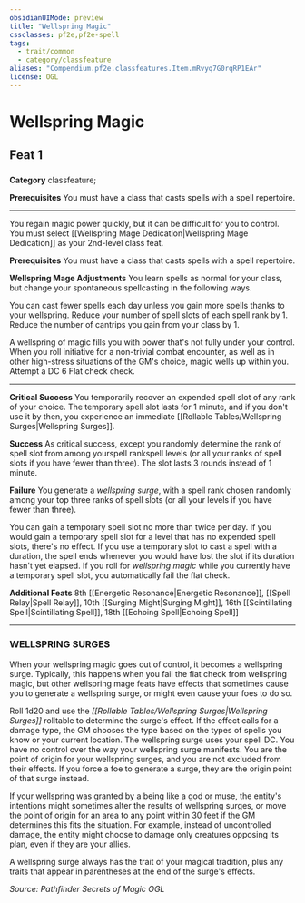 ```yaml
---
obsidianUIMode: preview
title: "Wellspring Magic"
cssclasses: pf2e,pf2e-spell
tags:
  - trait/common
  - category/classfeature
aliases: "Compendium.pf2e.classfeatures.Item.mRvyq7G0rqRP1EAr"
license: OGL
---
```

# Wellspring Magic
## Feat 1
### 

**Category** classfeature; 



**Prerequisites** You must have a class that casts spells with a spell repertoire.
* * *
You regain magic power quickly, but it can be difficult for you to control. You must select [[Wellspring Mage Dedication|Wellspring Mage Dedication]] as your 2nd-level class feat.

**Prerequisites** You must have a class that casts spells with a spell repertoire.

**Wellspring Mage Adjustments** You learn spells as normal for your class, but change your spontaneous spellcasting in the following ways.

You can cast fewer spells each day unless you gain more spells thanks to your wellspring. Reduce your number of spell slots of each spell rank by 1. Reduce the number of cantrips you gain from your class by 1.

A wellspring of magic fills you with power that's not fully under your control. When you roll initiative for a non-trivial combat encounter, as well as in other high-stress situations of the GM's choice, magic wells up within you. Attempt a DC 6 Flat check check.

* * *

**Critical Success** You temporarily recover an expended spell slot of any rank of your choice. The temporary spell slot lasts for 1 minute, and if you don't use it by then, you experience an immediate [[Rollable Tables/Wellspring Surges|Wellspring Surges]].

**Success** As critical success, except you randomly determine the rank of spell slot from among yourspell rankspell levels (or all your ranks of spell slots if you have fewer than three). The slot lasts 3 rounds instead of 1 minute.

**Failure** You generate a _wellspring surge_, with a spell rank chosen randomly among your top three ranks of spell slots (or all your levels if you have fewer than three).

You can gain a temporary spell slot no more than twice per day. If you would gain a temporary spell slot for a level that has no expended spell slots, there's no effect. If you use a temporary slot to cast a spell with a duration, the spell ends whenever you would have lost the slot if its duration hasn't yet elapsed. If you roll for _wellspring magic_ while you currently have a temporary spell slot, you automatically fail the flat check.

**Additional Feats** 8th [[Energetic Resonance|Energetic Resonance]], [[Spell Relay|Spell Relay]], 10th [[Surging Might|Surging Might]], 16th [[Scintillating Spell|Scintillating Spell]], 18th [[Echoing Spell|Echoing Spell]]

* * *

### WELLSPRING SURGES

When your wellspring magic goes out of control, it becomes a wellspring surge. Typically, this happens when you fail the flat check from wellspring magic, but other wellspring mage feats have effects that sometimes cause you to generate a wellspring surge, or might even cause your foes to do so.

Roll 1d20 and use the _[[Rollable Tables/Wellspring Surges|Wellspring Surges]]_ rolltable to determine the surge's effect. If the effect calls for a damage type, the GM chooses the type based on the types of spells you know or your current location. The wellspring surge uses your spell DC. You have no control over the way your wellspring surge manifests. You are the point of origin for your wellspring surges, and you are not excluded from their effects. If you force a foe to generate a surge, they are the origin point of that surge instead.

If your wellspring was granted by a being like a god or muse, the entity's intentions might sometimes alter the results of wellspring surges, or move the point of origin for an area to any point within 30 feet if the GM determines this fits the situation. For example, instead of uncontrolled damage, the entity might choose to damage only creatures opposing its plan, even if they are your allies.

A wellspring surge always has the trait of your magical tradition, plus any traits that appear in parentheses at the end of the surge's effects.

*Source: Pathfinder Secrets of Magic*
*OGL*